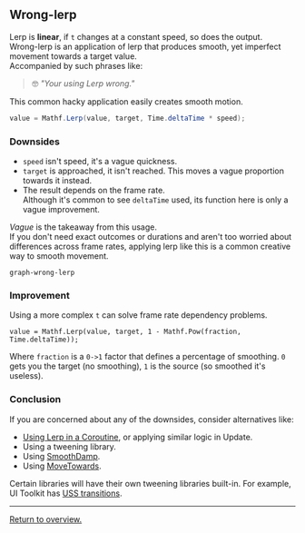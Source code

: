 ## Wrong-lerp

Lerp is **linear**, if `t` changes at a constant speed, so does the output.  
Wrong-lerp is an application of lerp that produces smooth, yet imperfect movement towards a target value.  
Accompanied by such phrases like:
> 🤓 *"Your using Lerp wrong."*  

This common hacky application easily creates smooth motion.  

```csharp
value = Mathf.Lerp(value, target, Time.deltaTime * speed);
```

### Downsides
- `speed` isn't speed, it's a vague quickness.
- `target` is approached, it isn't reached. This moves a vague proportion towards it instead.
- The result depends on the frame rate.  
    Although it's common to see `deltaTime` used, its function here is only a vague improvement.  

*Vague* is the takeaway from this usage.  
If you don't need exact outcomes or durations and aren't too worried about differences across frame rates, applying lerp like this is a common creative way to smooth movement.  

```d3
graph-wrong-lerp
```

### Improvement

Using a more complex `t` can solve frame rate dependency problems.

```chsharp
value = Mathf.Lerp(value, target, 1 - Mathf.Pow(fraction, Time.deltaTime));
```

Where `fraction` is a `0->1` factor that defines a percentage of smoothing. `0` gets you the target (no smoothing), `1` is the source (so smoothed it's useless).  

### Conclusion

If you are concerned about any of the downsides, consider alternatives like:
- [Using Lerp in a Coroutine](Coroutines.md), or applying similar logic in Update.
- Using a tweening library.
- Using [SmoothDamp](https://docs.unity3d.com/ScriptReference/Mathf.SmoothDamp.html).
- Using [MoveTowards](https://docs.unity3d.com/ScriptReference/Vector3.MoveTowards.html).

Certain libraries will have their own tweening libraries built-in. For example, UI Toolkit has [USS transitions](https://docs.unity3d.com/Manual/UIE-Transitions.html).

---  
[Return to overview.](Overview.md)